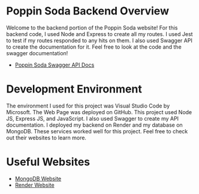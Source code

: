 # Poppin Soda Backend Overview

Welcome to the backend portion of the Poppin Soda website! For this backend code, I used Node and Express to create all my routes.  I used Jest to test if my routes responded to any hits on them.  I also used Swagger API to create the documentation for it.  Feel free to look at the code and the swagger documentation!

* [Poppin Soda Swagger API Docs](https://poppinsodasbackend.onrender.com/api-docs/#/)

# Development Environment 

The environment I used for this project was Visual Studio Code by Microsoft.  The Web Page was deployed on GitHub.  This project used Node JS, Express JS, and JavaScript.  I also  used Swagger to create my API documentation.  I deployed my backend on Render and my database on MongoDB. These services worked well for this project.  Feel free to check out their websites to learn more.

# Useful Websites
* [MongoDB Website](https://www.mongodb.com/)
* [Render Website](https://render.com/)
